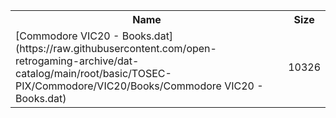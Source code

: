 <table>
<tr><th>Name</th><th>Size</th></tr>
<tr><td>
[Commodore VIC20 - Books.dat](https://raw.githubusercontent.com/open-retrogaming-archive/dat-catalog/main/root/basic/TOSEC-PIX/Commodore/VIC20/Books/Commodore VIC20 - Books.dat)
</td><td>10326</td></tr>
</table>
